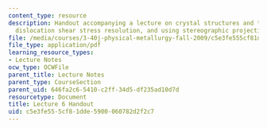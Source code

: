 ```yaml
---
content_type: resource
description: Handout accompanying a lecture on crystal structures and their slip systems,
  dislocation shear stress resolution, and using stereographic projections.
file: /media/courses/3-40j-physical-metallurgy-fall-2009/c5e3fe555cf81dde5900060782d2f2c7_MIT3_40JF09_fig06.pdf
file_type: application/pdf
learning_resource_types:
- Lecture Notes
ocw_type: OCWFile
parent_title: Lecture Notes
parent_type: CourseSection
parent_uid: 646fa2c6-5410-c2ff-34d5-df235ad10d7d
resourcetype: Document
title: Lecture 6 Handout
uid: c5e3fe55-5cf8-1dde-5900-060782d2f2c7
---
```

